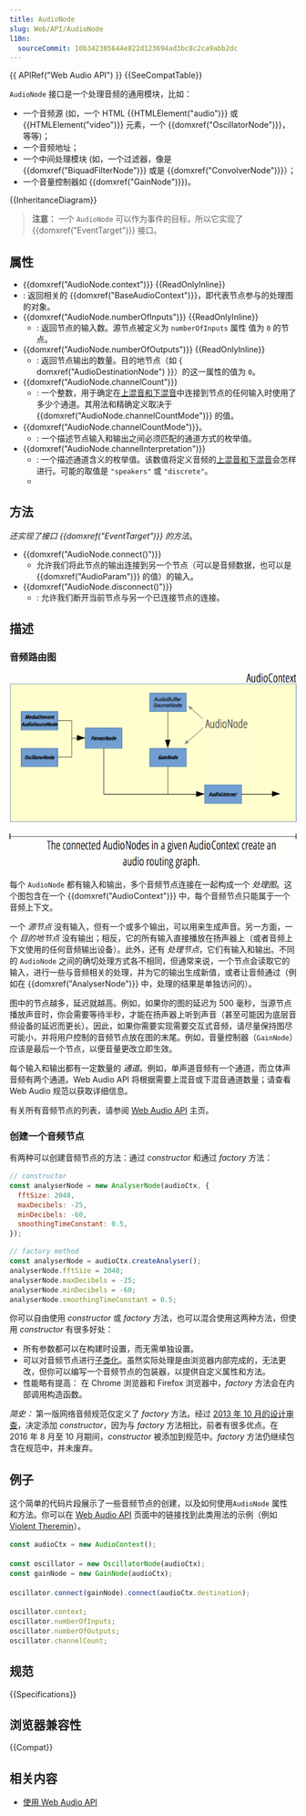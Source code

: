 ```yaml
---
title: AudioNode
slug: Web/API/AudioNode
l10n: 
  sourceCommit: 10b342385644e822d123694ad3bc8c2ca9abb2dc
---
```


{{ APIRef("Web Audio API") }} {{SeeCompatTable}}

`AudioNode` 接口是一个处理音频的通用模块，比如：

- 一个音频源 (如，一个 HTML {{HTMLElement("audio")}} 或 {{HTMLElement("video")}} 元素，一个 {{domxref("OscillatorNode")}}，等等)；
- 一个音频地址；
- 一个中间处理模块 (如，一个过滤器，像是 {{domxref("BiquadFilterNode")}} 或是 {{domxref("ConvolverNode")}}）；
- 一个音量控制器如 {{domxref("GainNode")}})。

{{InheritanceDiagram}}

> **注意：** 一个 `AudioNode` 可以作为事件的目标，所以它实现了 {{domxref("EventTarget")}} 接口。

## 属性

- {{domxref("AudioNode.context")}} {{ReadOnlyInline}}
- : 返回相关的 {{domxref("BaseAudioContext")}}，即代表节点参与的处理图的对象。
- {{domxref("AudioNode.numberOfInputs")}} {{ReadOnlyInline}}
  - : 返回节点的输入数。源节点被定义为 `numberOfInputs` 属性 值为 `0` 的节点。
- {{domxref("AudioNode.numberOfOutputs")}} {{ReadOnlyInline}}
  - : 返回节点输出的数量。目的地节点（如 { domxref("AudioDestinationNode") }}）的这一属性的值为 `0`。
- {{domxref("AudioNode.channelCount")}}
  - : 一个整数，用于确定在[上混音和下混音](/zh-CN/docs/Web/API/Web_Audio_API/Basic_concepts_behind_Web_Audio_API#up-mixing_and_down-mixing)中连接到节点的任何输入时使用了多少个通道。其用法和精确定义取决于 {{domxref("AudioNode.channelCountMode")}} 的值。
- {{domxref("AudioNode.channelCountMode")}}。
  - : 一个描述节点输入和输出之间必须匹配的通道方式的枚举值。
- {{domxref("AudioNode.channelInterpretation")}}
  - : 一个描述通道含义的枚举值。该数值将定义音频的[上混音和下混音](/zh-CN/docs/Web/API/Web_Audio_API/Basic_concepts_behind_Web_Audio_API#up-mixing_and_down-mixing)会怎样进行。可能的取值是 `"speakers"` 或 `"discrete"`。
  - 
## 方法

_还实现了接口 {{domxref("EventTarget")}} 的方法_。

- {{domxref("AudioNode.connect()")}}
  - 允许我们将此节点的输出连接到另一个节点（可以是音频数据，也可以是 {{domxref("AudioParam")}} 的值）的输入。
- {{domxref("AudioNode.disconnect()")}} 
  - : 允许我们断开当前节点与另一个已连接节点的连接。

## 描述

### 音频路由图

![参与一个 AudioContext 中的 AudioNode 可以构成一个音频路由图。](webaudiobasics.png)

每个 `AudioNode` 都有输入和输出，多个音频节点连接在一起构成一个 _处理图_。这个图包含在一个 {{domxref("AudioContext")}} 中，每个音频节点只能属于一个音频上下文。

一个 _源节点_ 没有输入，但有一个或多个输出，可以用来生成声音。另一方面，一个 _目的地节点_ 没有输出；相反，它的所有输入直接播放在扬声器上（或者音频上下文使用的任何音频输出设备）。此外，还有 _处理节点_，它们有输入和输出。不同的 `AudioNode` 之间的确切处理方式各不相同，但通常来说，一个节点会读取它的输入，进行一些与音频相关的处理，并为它的输出生成新值，或者让音频通过（例如在 {{domxref("AnalyserNode")}} 中，处理的结果是单独访问的）。

图中的节点越多，延迟就越高。例如，如果你的图的延迟为 500 毫秒，当源节点播放声音时，你会需要等待半秒，才能在扬声器上听到声音（甚至可能因为底层音频设备的延迟而更长）。因此，如果你需要实现需要交互式音频，请尽量保持图尽可能小，并将用户控制的音频节点放在图的末尾。例如，音量控制器（`GainNode`）应该是最后一个节点，以便音量更改立即生效。

每个输入和输出都有一定数量的 _通道_。例如，单声道音频有一个通道，而立体声音频有两个通道。Web Audio API 将根据需要上混音或下混音通道数量；请查看 Web Audio 规范以获取详细信息。

有关所有音频节点的列表，请参阅 [Web Audio API](/zh-CN/docs/Web/API/Web_Audio_API) 主页。

### 创建一个音频节点

有两种可以创建音频节点的方法：通过 _constructor_ 和通过 _factory_ 方法：

```js
// constructor
const analyserNode = new AnalyserNode(audioCtx, {
  fftSize: 2048,
  maxDecibels: -25,
  minDecibels: -60,
  smoothingTimeConstant: 0.5,
});
```

```js
// factory method
const analyserNode = audioCtx.createAnalyser();
analyserNode.fftSize = 2048;
analyserNode.maxDecibels = -25;
analyserNode.minDecibels = -60;
analyserNode.smoothingTimeConstant = 0.5;
```

你可以自由使用 _constructor_ 或 _factory_ 方法，也可以混合使用这两种方法，但使用 _constructor_ 有很多好处：

- 所有参数都可以在构建时设置，而无需单独设置。
- 可以对音频节点进行[子类化](https://github.com/WebAudio/web-audio-api/issues/251)。虽然实际处理是由浏览器内部完成的，无法更改，但你可以编写一个音频节点的包装器，以提供自定义属性和方法。
- 性能略有提高： 在 Chrome 浏览器和 Firefox 浏览器中，_factory_ 方法会在内部调用构造函数。

_简史：_ 第一版网络音频规范仅定义了 _factory_ 方法。经过 [2013 年 10 月的设计审查](https://github.com/WebAudio/web-audio-api/issues/250)，决定添加 _constructor_，因为与 _factory_ 方法相比，前者有很多优点。在 2016 年 8 月至 10 月期间，_constructor_ 被添加到规范中。_factory_ 方法仍继续包含在规范中，并未废弃。


## 例子

这个简单的代码片段展示了一些音频节点的创建，以及如何使用`AudioNode` 属性 和方法。你可以在 [Web Audio API](/zh-CN/docs/Web/API/Web_Audio_API) 页面中的链接找到此类用法的示例（例如 [Violent Theremin](https://github.com/mdn/webaudio-examples/tree/main/violent-theremin)）。

```js
const audioCtx = new AudioContext();

const oscillator = new OscillatorNode(audioCtx);
const gainNode = new GainNode(audioCtx);

oscillator.connect(gainNode).connect(audioCtx.destination);

oscillator.context;
oscillator.numberOfInputs;
oscillator.numberOfOutputs;
oscillator.channelCount;
```

## 规范

{{Specifications}}

## 浏览器兼容性

{{Compat}}

## 相关内容

- [使用 Web Audio API](/zh-CN/docs/Web/API/Web_Audio_API/Using_Web_Audio_API)
